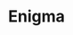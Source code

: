 ---
layout: page
title: Enigma
description: A tensor framework for building dynamic neural networks with optimized tensor computations and GPU acceleration.
img: assets/img/TBA.png
importance: 1
category: Misc
github: https://github.com/SwayamInSync/Enigma
redirect: https://github.com/SwayamInSync/Enigma
---